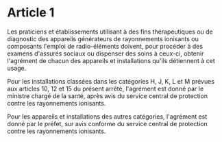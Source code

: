 # Article 1

Les praticiens et établissements utilisant à des fins thérapeutiques ou de diagnostic des appareils générateurs de rayonnements ionisants ou composants l'emploi de radio-éléments doivent, pour procéder à des examens d'assurés sociaux ou dispenser des soins à ceux-ci, obtenir l'agrément de chacun des appareils et installations qu'ils détiennent à cet usage.

Pour les installations classées dans les catégories H, J, K, L et M prévues aux articles 10, 12 et 15 du présent arrêté, l'agrément est donné par le ministre chargé de la santé, après avis du service central de protection contre les rayonnements ionisants.

Pour les appareils et installations des autres catégories, l'agrément est donné par le préfet, sur avis conforme du service central de protection contre les rayonnements ionisants.
